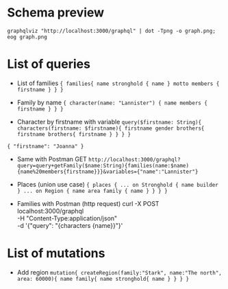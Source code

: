 # Schema preview
`graphqlviz "http://localhost:3000/graphql" | dot -Tpng -o graph.png; eog graph.png`

# List of queries

- List of families
`{
  families{
    name
    stronghold {
      name
    }
    motto
    members {
      firstname
    }
  }
}`

- Family by name
`{
  character(name: "Lannister") {
    name
    members {
      firstname
    }
  }
}`

- Character by firstname with variable
`query($firstname: String){
  characters(firstname: $firstname){
    firstname
    gender
    brothers{
      firstname
      brothers{
        firstname
      }
    }
  }
}`

`{
  "firstname": "Joanna"
}`

- Same with Postman
GET
`http://localhost:3000/graphql?query=query+getFamily($name:String){families(name:$name){name%20members{firstname}}}&variables={"name":"Lannister"}`

- Places (union use case)
`{
  places {
    ... on Stronghold {
      name
      builder
    }
    ... on Region {
      name
      area
      family {
        name
      }
    }
  }
}`

- Families with Postman (http request)
curl -X POST localhost:3000/graphql \
    -H "Content-Type:application/json" \
    -d '{"query": "{characters {name}}"}'

# List of mutations
 - Add region
 `mutation{
   createRegion(family:"Stark", name:"The north", area: 60000){
     name
     family{
       name
       stronghold{
         name
       }
     }
   }
 }`
